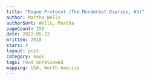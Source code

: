 ```yaml
---
title: "Rogue Protocol (The Murderbot Diaries, #3)"
author: Martha Wells
authorSort: Wells, Martha
pageCount: 158
date: 2022-05-22
written: 2018
stars: 4
layout: post
category: book
tags: read unreviewed
mapping: USA, North America
---
```

